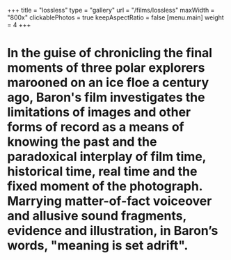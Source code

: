 +++
title = "lossless"
type = "gallery"
url = "/films/lossless"
maxWidth = "800x"
clickablePhotos = true
keepAspectRatio = false
[menu.main]
weight = 4
+++

# In the guise of chronicling the final moments of three polar explorers marooned on an ice floe a century ago, Baron's film investigates the limitations of images and other forms of record as a means of knowing the past and the paradoxical interplay of film time, historical time, real time and the fixed moment of the photograph. Marrying matter-of-fact voiceover and allusive sound fragments, evidence and illustration, in Baron’s words, "meaning is set adrift".
